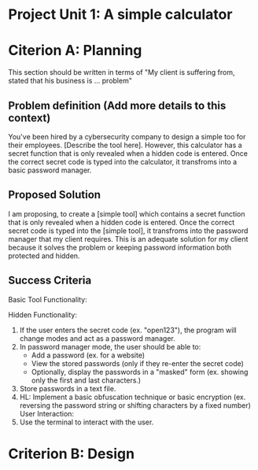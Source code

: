 # Project Unit 1: A simple calculator


# Citerion A: Planning

This section should be written in terms of "My client is suffering from, stated that his business is ... problem"


## Problem definition (Add more details to this context)

You've been hired by a cybersecurity company to design a simple too for their employees. [Describe the tool here]. However, this calculator has a secret function that is only revealed when a hidden code is entered. Once the correct secret code is typed into the calculator, it transfroms into a basic password manager. 


## Proposed Solution

I am proposing, to create a [simple tool] which contains a secret function that is only revealed when a hidden code is entered. Once the correct secret code is typed into the [simple tool], it transfroms into the password manager that my client requires. This is an adequate solution for my client because it solves the problem or keeping password information both protected and hidden.


## Success Criteria

Basic Tool Functionality:

Hidden Functionality:
1. If the user enters the secret code (ex. "open123"), the program will change modes and act as a password manager.
2. In password manager mode, the user should be able to:
   - Add a password (ex. for a website)
   - View the stored passwords (only if they re-enter the secret code)
   - Optionally, display the passwords in a "masked" form (ex. showing only the first and last characters.)
3. Store passwords in a text file.
4. HL: Implement a basic obfuscation technique or basic encryption (ex. reversing the password string or shifting characters by a fixed number) User Interaction:
5. Use the terminal to interact with the user. 

# Criterion B: Design
